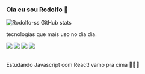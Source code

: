    ### Ola eu sou Rodolfo 🤙

![Rodolfo-ss GitHub stats](https://github-readme-stats.vercel.app/api?username=Rodolfo-ss&show_icons=true&theme=radical)


 tecnologias que mais uso no dia dia.

<div style="display:block">
   <img src="https://img.shields.io/badge/HTML5-E34F26?style=for-the-badge&logo=html5&logoColor=white">
   <img src="https://img.shields.io/badge/CSS3-1572B6?style=for-the-badge&logo=css3&logoColor=white">
   <img src="https://img.shields.io/badge/JavaScript-F7DF1E?style=for-the-badge&logo=javascript&logoColor=black">
   <img src="https://img.shields.io/badge/React-20232A?style=for-the-badge&logo=react&logoColor=61DAFB">
</div>
<br/>

Estudando Javascript com React! vamo pra cima 🚀🚀🚀




